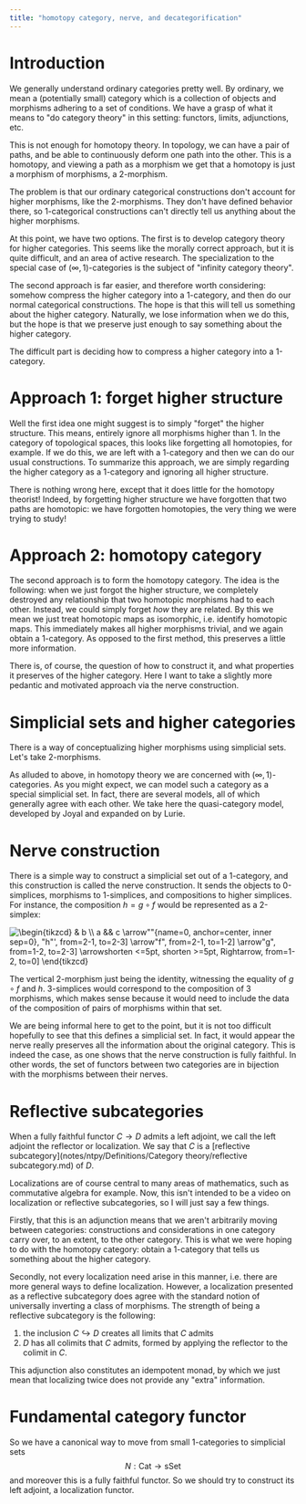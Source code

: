 ```yaml
---
title: "homotopy category, nerve, and decategorification"
---
```


# Introduction

We generally understand ordinary categories pretty well. By ordinary, we mean a (potentially small) category which is a collection of objects and morphisms adhering to a set of conditions. We have a grasp of what it means to "do category theory" in this setting: functors, limits, adjunctions, etc. 

This is not enough for homotopy theory. In topology, we can have a pair of paths, and be able to continuously deform one path into the other. This is a homotopy, and viewing a path as a morphism we get that a homotopy is just a morphism of morphisms, a 2-morphism.

The problem is that our ordinary categorical constructions don't account for higher morphisms, like the 2-morphisms. They don't have defined behavior there, so 1-categorical constructions can't directly tell us anything about the higher morphisms.

At this point, we have two options. The first is to develop category theory for higher categories. This seems like the morally correct approach, but it is quite difficult, and an area of active research. The specialization to the special case of $(\infty,1)$-categories is the subject of "infinity category theory".

The second approach is far easier, and therefore worth considering: somehow compress the higher category into a 1-category, and then do our normal categorical constructions. The hope is that this will tell us something about the higher category. Naturally, we lose information when we do this, but the hope is that we preserve just enough to say something about the higher category.

The difficult part is deciding how to compress a higher category into a 1-category.

# Approach 1: forget higher structure
Well the first idea one might suggest is to simply "forget" the higher structure. This means, entirely ignore all morphisms higher than 1. In the category of topological spaces, this looks like forgetting all homotopies, for example. If we do this, we are left with a 1-category and then we can do our usual constructions. To summarize this approach, we are simply regarding the higher category as a 1-category and ignoring all higher structure.

There is nothing wrong here, except that it does little for the homotopy theorist! Indeed, by forgetting higher structure we have forgotten that two paths are homotopic: we have forgotten homotopies, the very thing we were trying to study!

# Approach 2: homotopy category
The second approach is to form the homotopy category. The idea is the following: when we just forgot the higher structure, we completely destroyed any relationship that two homotopic morphisms had to each other. Instead, we could simply forget *how* they are related. By this we mean we just treat homotopic maps as isomorphic, i.e. identify homotopic maps. This immediately makes all higher morphisms trivial, and we again obtain a 1-category. As opposed to the first method, this preserves a little more information. 

There is, of course, the question of how to construct it, and what properties it preserves of the higher category. Here I want to take a slightly more pedantic and motivated approach via the nerve construction.

# Simplicial sets and higher categories
There is a way of conceptualizing higher morphisms using simplicial sets. Let's take 2-morphisms. 

As alluded to above, in homotopy theory we are concerned with $(\infty,1)$-categories. As you might expect, we can model such a category as a special simplicial set. In fact, there are several models, all of which generally agree with each other. We take here the quasi-category model, developed by Joyal and expanded on by Lurie.

# Nerve construction
There is a simple way to construct a simplicial set out of a 1-category, and this construction is called the nerve construction. It sends the objects to 0-simplices, morphisms to 1-simplices, and compositions to higher simplices. For instance, the composition $h=g\circ f$ would be represented as a 2-simplex:


<img align="center" src="https://i.upmath.me/svg/%5Cbegin%7Btikzcd%7D%0A%09%26%20b%20%5C%5C%0A%09a%20%26%26%20c%0A%09%5Carrow%5B%22%22%7Bname%3D0%2C%20anchor%3Dcenter%2C%20inner%20sep%3D0%7D%2C%20%22h%22'%2C%20from%3D2-1%2C%20to%3D2-3%5D%0A%09%5Carrow%5B%22f%22%2C%20from%3D2-1%2C%20to%3D1-2%5D%0A%09%5Carrow%5B%22g%22%2C%20from%3D1-2%2C%20to%3D2-3%5D%0A%09%5Carrow%5Bshorten%20%3C%3D5pt%2C%20shorten%20%3E%3D5pt%2C%20Rightarrow%2C%20from%3D1-2%2C%20to%3D0%5D%0A%5Cend%7Btikzcd%7D" alt="\begin{tikzcd}
	&amp; b \\
	a &amp;&amp; c
	\arrow&quot;&quot;{name=0, anchor=center, inner sep=0}, &quot;h&quot;', from=2-1, to=2-3]
	\arrow&quot;f&quot;, from=2-1, to=1-2]
	\arrow&quot;g&quot;, from=1-2, to=2-3]
	\arrowshorten &lt;=5pt, shorten &gt;=5pt, Rightarrow, from=1-2, to=0]
\end{tikzcd}" />

The vertical 2-morphism just being the identity, witnessing the equality of $g\circ f$ and $h$. 3-simplices would correspond to the composition of 3 morphisms, which makes sense because it would need to include the data of the composition of pairs of morphisms within that set.

We are being informal here to get to the point, but it is not too difficult hopefully to see that this defines a simplicial set. In fact, it would appear the nerve really preserves all the information about the original category. This is indeed the case, as one shows that the nerve construction is fully faithful. In other words, the set of functors between two categories are in bijection with the morphisms between their nerves.

# Reflective subcategories
When a fully faithful functor $C\to D$ admits a left adjoint, we call the left adjoint the reflector or localization. We say that $C$ is a [reflective subcategory](notes/ntpy/Definitions/Category theory/reflective subcategory.md) of $D$. 

Localizations are of course central to many areas of mathematics, such as commutative algebra for example. Now, this isn't intended to be a video on localization or reflective subcategories, so I will just say a few things. 

Firstly, that this is an adjunction means that we aren't arbitrarily moving between categories: constructions and considerations in one category carry over, to an extent, to the other category. This is what we were hoping to do with the homotopy category: obtain a 1-category that tells us something about the higher category.

Secondly, not every localization need arise in this manner, i.e. there are more general ways to define localization. However, a localization presented as a reflective subcategory does agree with the standard notion of universally inverting a class of morphisms. The strength of being a reflective subcategory is the following:

1. the inclusion $C\hookrightarrow D$ creates all limits that $C$ admits
2. $D$ has all colimits that $C$ admits, formed by applying the reflector to the colimit in $C$.

This adjunction also constitutes an idempotent monad, by which we just mean that localizing twice does not provide any "extra" information.

# Fundamental category functor
So we have a canonical way to move from small 1-categories to simplicial sets $$N:\text{Cat}\longrightarrow \text{sSet}$$ and moreover this is a fully faithful functor. So we should try to construct its left adjoint, a localization functor.